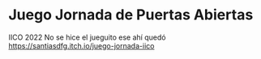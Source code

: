 # Juego Jornada de Puertas Abiertas
IICO 2022
No se hice el jueguito ese ahí quedó
https://santiasdfg.itch.io/juego-jornada-iico
